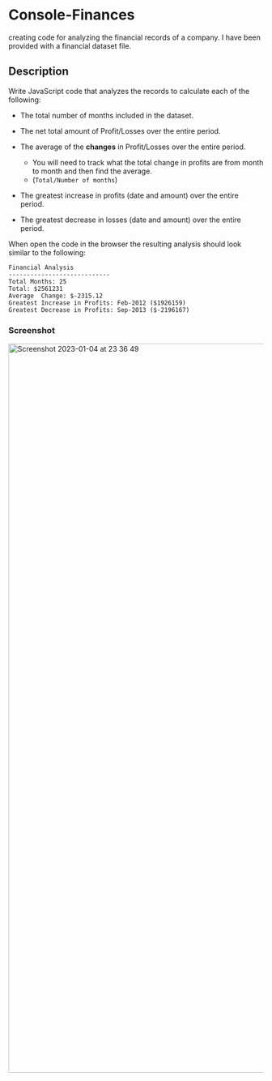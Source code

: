 # Console-Finances
creating code for analyzing the financial records of a company. I have been provided with a financial dataset file.
## Description
Write JavaScript code that analyzes the records to calculate each of the following:

* The total number of months included in the dataset.

* The net total amount of Profit/Losses over the entire period.

* The average of the **changes** in Profit/Losses over the entire period.
  * You will need to track what the total change in profits are from month to month and then find the average.
  * (`Total/Number of months`)

* The greatest increase in profits (date and amount) over the entire period.

* The greatest decrease in losses (date and amount) over the entire period.

When open the code in the browser the resulting analysis should look similar to the following:

  ```text
  Financial Analysis
  ----------------------------
  Total Months: 25
  Total: $2561231
  Average  Change: $-2315.12
  Greatest Increase in Profits: Feb-2012 ($1926159)
  Greatest Decrease in Profits: Sep-2013 ($-2196167)
  ```

### Screenshot
<img width="1440" alt="Screenshot 2023-01-04 at 23 36 49" src="https://user-images.githubusercontent.com/70776430/210672292-78756226-a63c-4a30-b420-ea7ce5f7ff3f.png">


